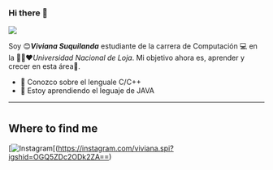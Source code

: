 ### Hi there 👋
<p align="left">
  <img src="https://readme-typing-svg.herokuapp.com/?lines=Bienvenidos+a+mi+perfil+GitHub!&center=true&width=360&height=30" style="color: #FF0000;">
</p>


<!-- <a target="blank"><img align="left" src="./assets/profile_pic.gif" /></a> -->

Soy 😊***Viviana Suquilanda*** estudiante de la carrera de Computación 💻 en la 💛💚❤️*Universidad Nacional de Loja*. Mi objetivo ahora es, aprender y crecer en esta área🚶.

* 👀 Conozco sobre el lenguale C/C++
* 💬 Estoy aprendiendo el leguaje de JAVA


<!-- to print thick horizontal line -->
---
<!-- to draw horizontal line -->
#
## Where to find me
[![Instagram](https://img.shields.io/badge/Instagram-E4405F?style=for-the-badge&logo=instagram&logoColor=white)[(https://instagram.com/viviana.spi?igshid=OGQ5ZDc2ODk2ZA==)
